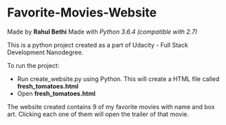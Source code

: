 # Favorite-Movies-Website

Made by **Rahul Bethi**
Made with _Python 3.6.4 (compatible with 2.7)_

This is a python project created as a part of Udacity - Full Stack Development Nanodegree.

To run the project:
* Run create_website.py using Python. This will create a HTML file called
  **fresh_tomatoes.html**
* Open **fresh_tomatoes.html**

The website created contains 9 of my favorite movies with name and box art.
Clicking each one of them will open the trailer of that movie.